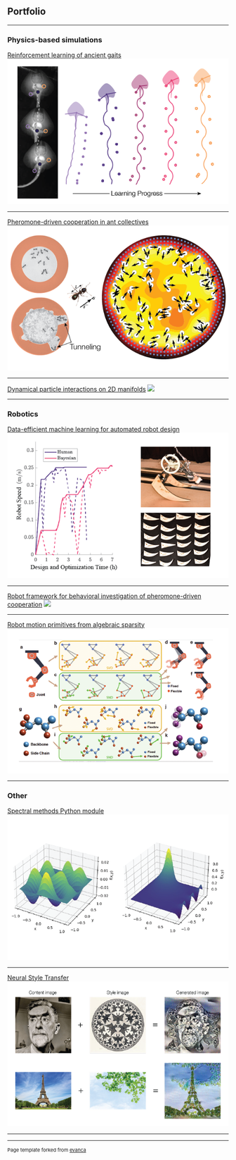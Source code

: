 ## Portfolio

---

### Physics-based simulations

[Reinforcement learning of ancient gaits](https://royalsocietypublishing.org/doi/full/10.1098/rsif.2020.0701)
<img src="images/RL.png?raw=true"/>

---
[Pheromone-driven cooperation in ant collectives](https://www.biorxiv.org/content/10.1101/2021.07.12.451633v1.abstract)
<img src="images/rants.png?raw=true"/>

---
[Dynamical particle interactions on 2D manifolds](https://github.com/ffgiardina/spheroidal-dynamics)
<img src="images/spheroid.gif?raw=true"/>

---

### Robotics

[Data-efficient machine learning for automated robot design](https://ieeexplore.ieee.org/abstract/document/8263599)
<img src="images/bayesian.png?raw=true"/>

---
[Robot framework for behavioral investigation of pheromone-driven cooperation](https://www.biorxiv.org/content/10.1101/2021.07.12.451633v1.abstract)
<img src="images/rants.gif?raw=true"/>

---
[Robot motion primitives from algebraic sparsity](https://arxiv.org/abs/2202.03150)
<img src="images/motion_primitives.png?raw=true"/>

---

### Other

[Spectral methods Python module](https://github.com/ffgiardina/chebyspectral)
<img src="images/spectral.png?raw=true"/>

---
[Neural Style Transfer](https://github.com/ffgiardina/NST)
<img src="images/nst.png?raw=true"/>

---




---
<p style="font-size:11px">Page template forked from <a href="https://github.com/evanca/quick-portfolio">evanca</a></p>
<!-- Remove above link if you don't want to attibute -->
